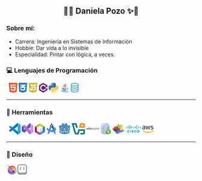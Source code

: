 <h2 align="center">🌸✨ Daniela Pozo ✨🌸</h2>

### Sobre mí:
<p align="left">
<ul>
  <li>Carrera: Ingeniería en Sistemas de Información</li>
  <li>Hobbie: Dar vida a lo invisible</li>
  <li>Especialidad: Pintar con lógica, a veces.</li>
</ul>


### 💻 Lenguajes de Programación
<p align="left">
<img src="./lenguajes.png" alt="Lenguajes" width="200"/>
</p>

---

### 🧰 Herramientas
<p align="left">
<img src="./herramientas.png" alt="Herramientas" width="400"/>
</p>

---

### 🎨 Diseño
<p align="left">
<img src="./diseno.png" alt="Diseño" width="55"/>
</p>
